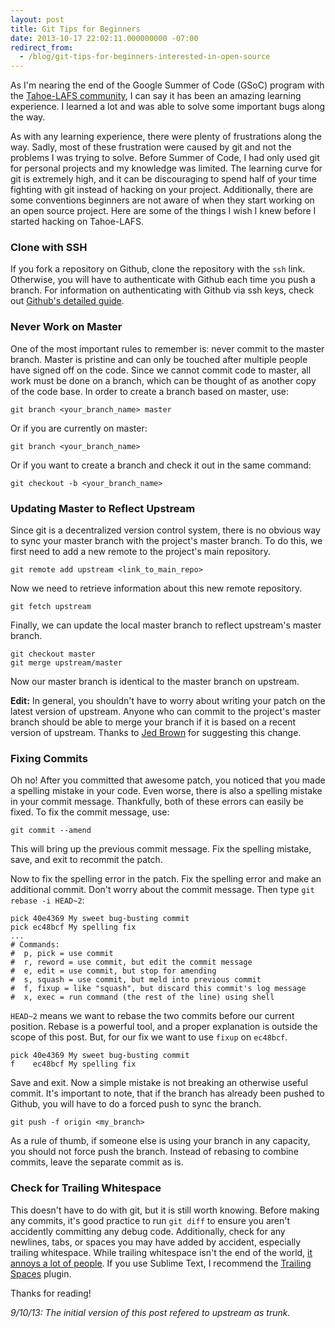 ```yaml
---
layout: post
title: Git Tips for Beginners
date: 2013-10-17 22:02:11.000000000 -07:00
redirect_from:
  - /blog/git-tips-for-beginners-interested-in-open-source
---
```


As I'm nearing the end of the Google Summer of Code (GSoC) program with the
[Tahoe-LAFS community](https://tahoe-lafs.org/trac/tahoe-lafs), I can say it has
been an amazing learning experience. I learned a lot and was able to solve some
important bugs along the way.

As with any learning experience, there were plenty of frustrations along the
way. Sadly, most of these frustration were caused by git and not the problems I
was trying to solve. Before Summer of Code, I had only used git for personal
projects and my knowledge was limited. The learning curve for git is extremely
high, and it can be discouraging to spend half of your time fighting with git
instead of hacking on your project. Additionally, there are some conventions
beginners are not aware of when they start working on an open source project.
Here are some of the things I wish I knew before I started hacking on
Tahoe-LAFS.

### Clone with SSH

If you fork a repository on Github, clone the repository with the `ssh` link.
Otherwise, you will have to authenticate with Github each time you push a
branch. For information on authenticating with Github via ssh keys, check out
[Github's detailed guide](https://help.github.com/articles/generating-ssh-keys).

### Never Work on Master

One of the most important rules to remember is: never commit to the master
branch. Master is pristine and can only be touched after multiple people have
signed off on the code. Since we cannot commit code to master, all work must be
done on a branch, which can be thought of as another copy of the code base. In
order to create a branch based on master, use:

    git branch <your_branch_name> master

Or if you are currently on master:

    git branch <your_branch_name>

Or if you want to create a branch and check it out in the same command:

    git checkout -b <your_branch_name>

### Updating Master to Reflect Upstream

Since git is a decentralized version control system, there is no obvious way to
sync your master branch with the project's master branch. To do this, we first
need to add a new remote to the project's main repository.

    git remote add upstream <link_to_main_repo>

Now we need to retrieve information about this new remote repository.

    git fetch upstream

Finally, we can update the local master branch to reflect upstream's master
branch.

    git checkout master
    git merge upstream/master

Now our master branch is identical to the master branch on upstream.

**Edit:** In general, you shouldn't have to worry about writing your patch on
the latest version of upstream. Anyone who can commit to the project's master
branch should be able to merge your branch if it is based on a recent version of
upstream. Thanks to [Jed Brown](http://59a2.org/research/) for suggesting this
change.

### Fixing Commits

Oh no! After you committed that awesome patch, you noticed that you made a
spelling mistake in your code. Even worse, there is also a spelling mistake in
your commit message. Thankfully, both of these errors can easily be fixed. To
fix the commit message, use:

    git commit --amend

This will bring up the previous commit message. Fix the spelling mistake, save,
and exit to recommit the patch.

Now to fix the spelling error in the patch. Fix the spelling error and make an
additional commit. Don't worry about the commit message. Then type
`git rebase -i HEAD~2`:

    pick 40e4369 My sweet bug-busting commit
    pick ec48bcf My spelling fix
    ...
    # Commands:
    #  p, pick = use commit
    #  r, reword = use commit, but edit the commit message
    #  e, edit = use commit, but stop for amending
    #  s, squash = use commit, but meld into previous commit
    #  f, fixup = like "squash", but discard this commit's log message
    #  x, exec = run command (the rest of the line) using shell

`HEAD~2` means we want to rebase the two commits before our current position.
Rebase is a powerful tool, and a proper explanation is outside the scope of this
post. But, for our fix we want to use `fixup` on `ec48bcf`.

    pick 40e4369 My sweet bug-busting commit
    f    ec48bcf My spelling fix

Save and exit. Now a simple mistake is not breaking an otherwise useful commit.
It's important to note, that if the branch has already been pushed to Github,
you will have to do a forced push to sync the branch.

    git push -f origin <my_branch>

As a rule of thumb, if someone else is using your branch in any capacity, you
should not force push the branch. Instead of rebasing to combine commits, leave
the separate commit as is.

### Check for Trailing Whitespace

This doesn't have to do with git, but it is still worth knowing. Before making
any commits, it's good practice to run `git diff` to ensure you aren't
accidently committing any debug code. Additionally, check for any newlines,
tabs, or spaces you may have added by accident, especially trailing whitespace.
While trailing whitespace isn't the end of the world,
[it annoys a lot of people](http://programmers.stackexchange.com/questions/121555/why-is-trailing-whitespace-a-big-deal).
If you use Sublime Text, I recommend the
[Trailing Spaces](https://github.com/SublimeText/TrailingSpaces) plugin.

Thanks for reading!

_9/10/13: The initial version of this post refered to upstream as trunk._
